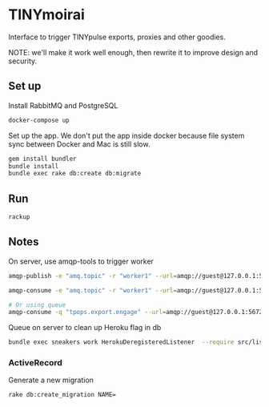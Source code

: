 # TINYmoirai

Interface to trigger TINYpulse exports, proxies and other goodies.

NOTE: we'll make it work well enough, then rewrite it to improve design and security.

## Set up

Install RabbitMQ and PostgreSQL

```bash
docker-compose up
```

Set up the app. We don't put the app inside docker because file system sync between Docker and Mac is still slow.

```bash
gem install bundler
bundle install
bundle exec rake db:create db:migrate
```

## Run

```bash
rackup
```


## Notes

On server, use amqp-tools to trigger worker
```bash
amqp-publish -e "amq.topic" -r "worker1" --url=amqp://guest@127.0.0.1:5672 -p -b "this is a test message 3"

amqp-consume -e "amq.topic" -r "worker1" --url=amqp://guest@127.0.0.1:5672 ~/onmessage.sh

# Or using queue
amqp-consume -q "tpops.export.engage" --url=amqp://guest@127.0.0.1:5672 ~/onmessage.sh
```

Queue on server to clean up Heroku flag in db

```bash
bundle exec sneakers work HerokuDeregisteredListener  --require src/listeners/all.rb
```


### ActiveRecord

Generate a new migration

```bash
rake db:create_migration NAME=
```
